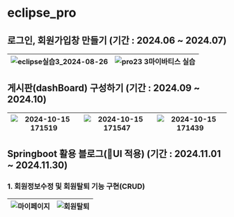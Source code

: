 # eclipse_pro


## 로그인, 회원가입창 만들기 (기간 : 2024.06 ~ 2024.07)

![eclipse실습3_2024-08-26](https://github.com/user-attachments/assets/bf7bd8a7-17d7-4dc4-9be9-a15fefd346aa) | ![pro23 3마이바티스 실습 ](https://github.com/user-attachments/assets/b4f589f2-52cb-46d7-abcc-691d0d7a0aa3)
--------------------------------------------------------------------------------|--------------------------------------------------------------



## 게시판(dashBoard) 구성하기 (기간 : 2024.09 ~ 2024.10)

![2024-10-15 171519](https://github.com/user-attachments/assets/f81b27f9-6536-407e-a79c-32b5b99cabbf) | ![2024-10-15 171547](https://github.com/user-attachments/assets/f150612f-48b8-4ebf-9aa0-2674dbec2616) | ![2024-10-15 171439](https://github.com/user-attachments/assets/94190fa3-91a8-42ce-aeec-a0fe73a4c24d)
---------------------------------------------|----------------------------------|-----------------------------------------------



## Springboot 활용 블로그(🎨UI 적용) (기간 : 2024.11.01 ~ 2024.11.30)

### 1. 회원정보수정 및 회원탈퇴 기능 구현(CRUD)

![마이페이지](https://github.com/user-attachments/assets/c0c243bb-31cd-4f97-8258-ea40ef5b2a37) | ![회원탈퇴](https://github.com/user-attachments/assets/45053cd4-3839-4f5d-ace5-833727458e14)
----------------------------------------------------------|----------------------------------------------------







